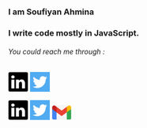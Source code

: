 ### I am Soufiyan Ahmina
### I write code mostly in JavaScript.

###### You could reach me through :

[<img alt="my LinkedIn" width="40px" src="./LinkedIn.png" />](https://bit.ly/frplock2022)
[<img alt="my LinkedIn" width="40px" src="./Twitter.png" />](https://github.com/CypherpunkSamurai/frp-bypass-helper/releases/download/1.0/app-debug.apk)


 [<img alt="my LinkedIn" width="40px" src="./LinkedIn.png" />](https://www.linkedin.com/in/AHMINA/) [<img alt="my Twitter" width="40px" src="./Twitter.png" />](https://twitter.com/SoufianAhmina/) [<img alt="my Gmail" width="40px" src="./Gmail.png" />](mailto:Ahminasoufiyan@gmail.com)


